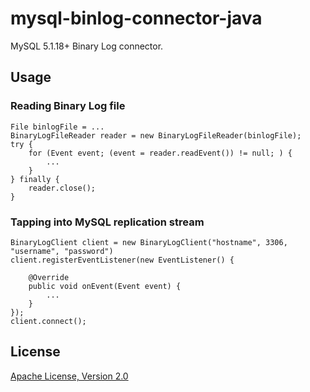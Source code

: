 # mysql-binlog-connector-java

MySQL 5.1.18+ Binary Log connector.

## Usage

### Reading Binary Log file

    File binlogFile = ...
    BinaryLogFileReader reader = new BinaryLogFileReader(binlogFile);
    try {
        for (Event event; (event = reader.readEvent()) != null; ) {
            ...
        }
    } finally {
        reader.close();
    }

### Tapping into MySQL replication stream

    BinaryLogClient client = new BinaryLogClient("hostname", 3306, "username", "password")
    client.registerEventListener(new EventListener() {

        @Override
        public void onEvent(Event event) {
            ...
        }
    });
    client.connect();

## License

[Apache License, Version 2.0](http://www.apache.org/licenses/LICENSE-2.0)
